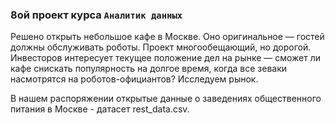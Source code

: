 ### 8ой проект курса `Аналитик данных`

Решено открыть небольшое кафе в Москве. Оно оригинальное — гостей должны обслуживать роботы. 
Проект многообещающий, но дорогой. Инвесторов интересует текущее положение дел на рынке — сможет 
ли кафе снискать популярность на долгое время, когда все зеваки насмотрятся на роботов-официантов? Исследуем рынок.

В нашем распоряжении открытые данные о заведениях общественного питания в Москве - датасет rest_data.csv.
